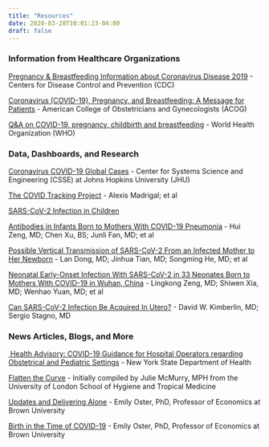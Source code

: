 ```yaml
---
title: "Resources"
date: 2020-03-28T10:01:23-04:00
draft: false
---
```



### Information from Healthcare Organizations

<p class="m-3"></p>

[Pregnancy & Breastfeeding Information about Coronavirus Disease 2019](https://www.cdc.gov/coronavirus/2019-ncov/prepare/pregnancy-breastfeeding.html) - Centers for Disease Control and Prevention (CDC)

[Coronavirus (COVID-19), Pregnancy, and Breastfeeding: A Message for Patients](https://www.acog.org/patient-resources/faqs/pregnancy/coronavirus-pregnancy-and-breastfeeding) - American College of Obstetricians and Gynecologists (ACOG)

[Q&A on COVID-19, pregnancy, childbirth and breastfeeding](https://www.who.int/news-room/q-a-detail/q-a-on-covid-19-pregnancy-childbirth-and-breastfeeding) - World Health Organization (WHO)

<p class="m-5"></p>

### Data, Dashboards, and Research

<p class="m-3"></p>

[Coronavirus COVID-19 Global Cases](https://coronavirus.jhu.edu/map.html) - Center for Systems Science and Engineering (CSSE) at Johns Hopkins University (JHU)

[The COVID Tracking Project](https://covidtracking.com/data/) - Alexis Madrigal; et al

[SARS-CoV-2 Infection in Children](https://www.nejm.org/doi/full/10.1056/NEJMc2005073)

[Antibodies in Infants Born to Mothers With COVID-19 Pneumonia](https://jamanetwork.com/journals/jama/fullarticle/2763854) - Hui Zeng, MD; Chen Xu, BS; Junli Fan, MD; et al

[Possible Vertical Transmission of SARS-CoV-2 From an Infected Mother to Her Newborn](https://jamanetwork.com/journals/jama/fullarticle/2763853) - Lan Dong, MD; Jinhua Tian, MD; Songming He, MD; et al

[Neonatal Early-Onset Infection With SARS-CoV-2 in 33 Neonates Born to Mothers With COVID-19 in Wuhan, China](https://jamanetwork.com/journals/jamapediatrics/fullarticle/2763787) - Lingkong Zeng, MD; Shiwen Xia, MD; Wenhao Yuan, MD; et al

[Can SARS-CoV-2 Infection Be Acquired In Utero?](https://jamanetwork.com/journals/jama/fullarticle/2763851) -  David W. Kimberlin, MD; Sergio Stagno, MD 

<p class="m-5"></p>

### News Articles, Blogs, and More

<p class="m-3"></p>

[<i class="fas fa-file-pdf"></i>&nbsp;Health Advisory: COVID-19 Guidance for Hospital Operators regarding Obstetrical and Pediatric Settings](https://coronavirus.health.ny.gov/system/files/documents/2020/03/doh_covid19_obpedsvisitation_032720.pdf) - New York State Department of Health

[Flatten the Curve](https://www.flattenthecurve.com/) - Initially compiled by Julie McMurry, MPH from the University of London School of Hygiene and Tropical Medicine

[Updates and Delivering Alone](https://emilyoster.substack.com/p/updates-and-delivering-alone) - Emily Oster, PhD, Professor of Economics at Brown University

[Birth in the Time of COVID-19](https://emilyoster.substack.com/p/birth-in-the-time-of-covid-19) - Emily Oster, PhD, Professor of Economics at Brown University

<p class="m-5"></p>
